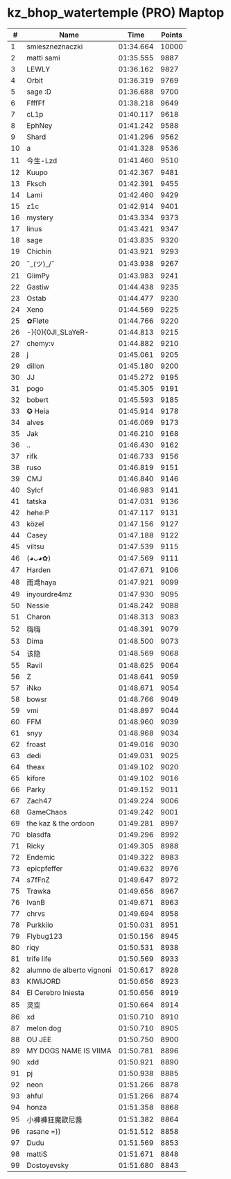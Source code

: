 # kz_bhop_watertemple (PRO) Maptop

|  # | Name | Time | Points |
|-------------- | -------------- | -------------- | -------------- | 
| 1 | smieszneznaczki | 01:34.664 | 10000 | 
| 2 | matti sami | 01:35.555 | 9887 | 
| 3 | LEWLY | 01:36.162 | 9827 | 
| 4 | Orbit | 01:36.319 | 9769 | 
| 5 | sage :D | 01:36.688 | 9700 | 
| 6 | FfffFf | 01:38.218 | 9649 | 
| 7 | cL1p | 01:40.117 | 9618 | 
| 8 | EphNey | 01:41.242 | 9588 | 
| 9 | Shard | 01:41.296 | 9562 | 
| 10 | a | 01:41.328 | 9536 | 
| 11 | 今生-Lzd | 01:41.460 | 9510 | 
| 12 | Kuupo | 01:42.367 | 9481 | 
| 13 | Fksch | 01:42.391 | 9455 | 
| 14 | Lami | 01:42.460 | 9429 | 
| 15 | z1c | 01:42.914 | 9401 | 
| 16 | mystery | 01:43.334 | 9373 | 
| 17 | linus | 01:43.421 | 9347 | 
| 18 | sage | 01:43.835 | 9320 | 
| 19 | Chichin | 01:43.921 | 9293 | 
| 20 | ¯\_(ツ)_/¯ | 01:43.938 | 9267 | 
| 21 | GiimPy | 01:43.983 | 9241 | 
| 22 | Gastiw | 01:44.438 | 9235 | 
| 23 | Ostab | 01:44.477 | 9230 | 
| 24 | Xeno | 01:44.569 | 9225 | 
| 25 | ✿Fløte | 01:44.766 | 9220 | 
| 26 | -}{0}{0JI_SLaYeR- | 01:44.813 | 9215 | 
| 27 | chemy:v | 01:44.882 | 9210 | 
| 28 | j | 01:45.061 | 9205 | 
| 29 | dillon | 01:45.180 | 9200 | 
| 30 | JJ | 01:45.272 | 9195 | 
| 31 | pogo | 01:45.305 | 9191 | 
| 32 | bobert | 01:45.593 | 9185 | 
| 33 | ✪ Heia | 01:45.914 | 9178 | 
| 34 | alves | 01:46.069 | 9173 | 
| 35 | Jak | 01:46.210 | 9168 | 
| 36 | .. | 01:46.430 | 9162 | 
| 37 | rifk | 01:46.733 | 9156 | 
| 38 | ruso | 01:46.819 | 9151 | 
| 39 | CMJ | 01:46.840 | 9146 | 
| 40 | Sylcf | 01:46.983 | 9141 | 
| 41 | tatska | 01:47.031 | 9136 | 
| 42 | hehe:P | 01:47.117 | 9131 | 
| 43 | közel | 01:47.156 | 9127 | 
| 44 | Casey | 01:47.188 | 9122 | 
| 45 | viltsu | 01:47.539 | 9115 | 
| 46 | (◕ᴗ◕✿) | 01:47.569 | 9111 | 
| 47 | Harden | 01:47.671 | 9106 | 
| 48 | 雨鸢haya | 01:47.921 | 9099 | 
| 49 | inyourdre4mz | 01:47.930 | 9095 | 
| 50 | Nessie | 01:48.242 | 9088 | 
| 51 | Charon | 01:48.313 | 9083 | 
| 52 | 嗨嗨 | 01:48.391 | 9079 | 
| 53 | Dima | 01:48.500 | 9073 | 
| 54 | 该隐 | 01:48.569 | 9068 | 
| 55 | Ravil | 01:48.625 | 9064 | 
| 56 | Z | 01:48.641 | 9059 | 
| 57 | iNko | 01:48.671 | 9054 | 
| 58 | bowsr | 01:48.766 | 9049 | 
| 59 | vmi | 01:48.897 | 9044 | 
| 60 | FFM | 01:48.960 | 9039 | 
| 61 | snyy | 01:48.968 | 9034 | 
| 62 | froast | 01:49.016 | 9030 | 
| 63 | dedi | 01:49.031 | 9025 | 
| 64 | theax | 01:49.102 | 9020 | 
| 65 | kifore | 01:49.102 | 9016 | 
| 66 | Parky | 01:49.152 | 9011 | 
| 67 | Zach47 | 01:49.224 | 9006 | 
| 68 | GameChaos | 01:49.242 | 9001 | 
| 69 | the kaz & the ordoon | 01:49.281 | 8997 | 
| 70 | blasdfa | 01:49.296 | 8992 | 
| 71 | Ricky | 01:49.305 | 8988 | 
| 72 | Endemic | 01:49.322 | 8983 | 
| 73 | epicpfeffer | 01:49.632 | 8976 | 
| 74 | s7fFnZ | 01:49.647 | 8972 | 
| 75 | Trawka | 01:49.656 | 8967 | 
| 76 | IvanB | 01:49.671 | 8963 | 
| 77 | chrvs | 01:49.694 | 8958 | 
| 78 | Purkkilo | 01:50.031 | 8951 | 
| 79 | Flybug123 | 01:50.156 | 8945 | 
| 80 | riqy | 01:50.531 | 8938 | 
| 81 | trife life | 01:50.569 | 8933 | 
| 82 | alumno de alberto vignoni | 01:50.617 | 8928 | 
| 83 | KIWIJORD | 01:50.656 | 8923 | 
| 84 | El Cerebro Iniesta | 01:50.656 | 8919 | 
| 85 | 灵空 | 01:50.664 | 8914 | 
| 86 | xd | 01:50.710 | 8910 | 
| 87 | melon dog | 01:50.710 | 8905 | 
| 88 | OU JEE | 01:50.750 | 8900 | 
| 89 | MY DOGS NAME IS VIIMA | 01:50.781 | 8896 | 
| 90 | xdd | 01:50.921 | 8890 | 
| 91 | pj | 01:50.938 | 8885 | 
| 92 | neon | 01:51.266 | 8878 | 
| 93 | ahful | 01:51.266 | 8874 | 
| 94 | honza | 01:51.358 | 8868 | 
| 95 | 小褲褲狂魔歐尼醬 | 01:51.382 | 8864 | 
| 96 | rasane =)) | 01:51.512 | 8858 | 
| 97 | Dudu | 01:51.569 | 8853 | 
| 98 | mattiS | 01:51.671 | 8848 | 
| 99 | Dostoyevsky | 01:51.680 | 8843 | 

